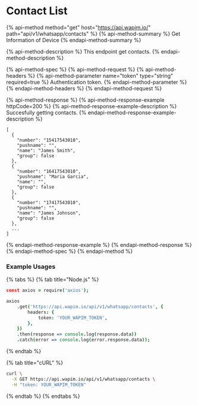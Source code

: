 # Contact List

{% api-method method="get" host="https://api.wapim.io/" path="api/v1/whatsapp/contacts" %}
{% api-method-summary %}
Get Information of Device
{% endapi-method-summary %}

{% api-method-description %}
This endpoint get contacts.
{% endapi-method-description %}

{% api-method-spec %}
{% api-method-request %}
{% api-method-headers %}
{% api-method-parameter name="token" type="string" required=true %}
Authentication token.
{% endapi-method-parameter %}
{% endapi-method-headers %}
{% endapi-method-request %}

{% api-method-response %}
{% api-method-response-example httpCode=200 %}
{% api-method-response-example-description %}
Succesfully getting contacts.
{% endapi-method-response-example-description %}

```text
[
  {
    "number": "15417543010",
    "pushname": "",
    "name": "James Smith",
    "group": false
  },
  {
    "number": "16417543010",
    "pushname": "Maria Garcia",
    "name": "",
    "group": false
  },
  {
    "number": "17417543010",
    "pushname": "",
    "name": "James Johnson",
    "group": false
  },
  ...
]
```
{% endapi-method-response-example %}
{% endapi-method-response %}
{% endapi-method-spec %}
{% endapi-method %}

### Example Usages

{% tabs %}
{% tab title="Node.js" %}
```coffeescript
const axios = require('axios');

axios
	.get('https://api.wapim.io/api/v1/whatsapp/contacts', {
		headers: {
			token: 'YOUR_WAPIM_TOKEN',
		},
	})
	.then(response => console.log(response.data))
	.catch(error => console.log(error.response.data));
```
{% endtab %}

{% tab title="cURL" %}
```bash
curl \
  -X GET https://api.wapim.io/api/v1/whatsapp/contacts \
  -H "token: YOUR_WAPIM_TOKEN"
```
{% endtab %}
{% endtabs %}



